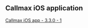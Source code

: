 ## Callmax iOS application

[Callmax iOS app - 3.3.0 - 1](itms-services://?action=download-manifest&url=https://dl.dropboxusercontent.com/s/gdk4i3c8r3uxyt2/Callmax-3.3.0-1.plist) 
